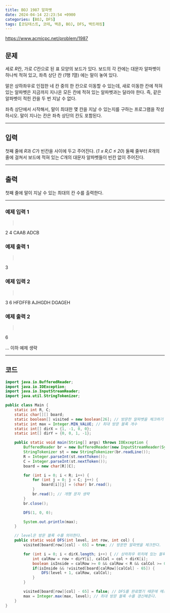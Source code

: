 ```yaml
---
title: BOJ 1987 알파벳
date: 2024-04-14 22:23:54 +0900
categories: [BOJ, DFS]
tags: [코딩테스트, 코테, 백준, BOJ, DFS, 백트래킹]
---
```


<https://www.acmicpc.net/problem/1987>

## 문제
세로 *R*칸, 가로 *C*칸으로 된 표 모양의 보드가 있다. 보드의 각 칸에는 대문자 알파벳이 하나씩 적혀 있고, 좌측 상단 칸 (*1*행 *1*열) 에는 말이 놓여 있다.

말은 상하좌우로 인접한 네 칸 중의 한 칸으로 이동할 수 있는데, 새로 이동한 칸에 적혀 있는 알파벳은 지금까지 지나온 모든 칸에 적혀 있는 알파벳과는 달라야 한다. 즉, 같은 알파벳이 적힌 칸을 두 번 지날 수 없다.

좌측 상단에서 시작해서, 말이 최대한 몇 칸을 지날 수 있는지를 구하는 프로그램을 작성하시오. 말이 지나는 칸은 좌측 상단의 칸도 포함된다.

---
## 입력
첫째 줄에 *R*과 *C*가 빈칸을 사이에 두고 주어진다. (*1 ≤ R,C ≤ 20*) 둘째 줄부터 *R*개의 줄에 걸쳐서 보드에 적혀 있는 *C*개의 대문자 알파벳들이 빈칸 없이 주어진다.

---
## 출력
첫째 줄에 말이 지날 수 있는 최대의 칸 수를 출력한다.

---
### 예제 입력 1
> <pre>
2 4
CAAB
ADCB
> </pre>

### 예제 출력 1
> <pre>
3
> </pre>

### 예제 입력 2
> <pre>
3 6
HFDFFB
AJHGDH
DGAGEH
> </pre>

### 예제 출력 2
> <pre>
6
> </pre>

... 이하 예제 생략

---
## 코드

```java
import java.io.BufferedReader;
import java.io.IOException;
import java.io.InputStreamReader;
import java.util.StringTokenizer;

public class Main {
    static int R, C;
    static char[][] board;
    static boolean[] visited = new boolean[26]; // 방문한 알파벳을 체크하기 위한 배열
    static int max = Integer.MIN_VALUE; // 최대 방문 블록 개수
    static int[] dirX = {1, -1, 0, 0};
    static int[] dirY = {0, 0, 1, -1};

    public static void main(String[] args) throws IOException {
        BufferedReader br = new BufferedReader(new InputStreamReader(System.in));
        StringTokenizer st = new StringTokenizer(br.readLine());
        R = Integer.parseInt(st.nextToken());
        C = Integer.parseInt(st.nextToken());
        board = new char[R][C];

        for (int i = 0; i < R; i++) {
            for (int j = 0; j < C; j++) {
                board[i][j] = (char) br.read();
            }
            br.read(); // 개행 문자 생략
        }
        br.close();

        DFS(1, 0, 0);

        System.out.println(max);
    }

    // level은 방문 블록 수를 의미한다.
    public static void DFS(int level, int row, int col) {
        visited[board[row][col] - 65] = true; // 방문한 알파벳을 체크한다.

        for (int i = 0; i < dirX.length; i++) { // 상하좌우 위치에 있는 블록으로 DFS() 메소드를 실행한다.
            int calRow = row + dirY[i], calCol = col + dirX[i];
            boolean isInside = calRow >= 0 && calRow < R && calCol >= 0 && calCol < C;
            if(isInside && !visited[board[calRow][calCol] - 65]) {
                DFS(level + 1, calRow, calCol);
            }
        }

        visited[board[row][col] - 65] = false; // DFS를 완료했기 때문에 메소드를 종료시키기 전에 해당 알파벳의 방문 여부를 거짓으로 바꾼다.
        max = Integer.max(max, level); // 최대 방문 블록 수를 갱신해준다.
    }
}
```
